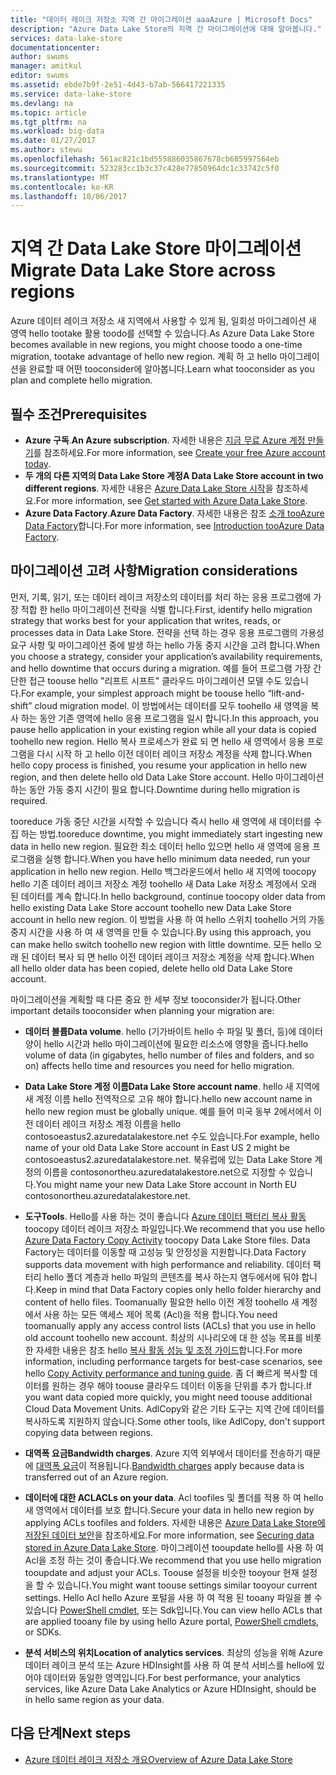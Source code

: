 ```yaml
---
title: "데이터 레이크 저장소 지역 간 마이그레이션 aaaAzure | Microsoft Docs"
description: "Azure Data Lake Store의 지역 간 마이그레이션에 대해 알아봅니다."
services: data-lake-store
documentationcenter: 
author: swums
manager: amitkul
editor: swums
ms.assetid: ebde7b9f-2e51-4d43-b7ab-566417221335
ms.service: data-lake-store
ms.devlang: na
ms.topic: article
ms.tgt_pltfrm: na
ms.workload: big-data
ms.date: 01/27/2017
ms.author: stewu
ms.openlocfilehash: 561ac821c1bd555886035867678cb685997564eb
ms.sourcegitcommit: 523283cc1b3c37c428e77850964dc1c33742c5f0
ms.translationtype: MT
ms.contentlocale: ko-KR
ms.lasthandoff: 10/06/2017
---
```

# <a name="migrate-data-lake-store-across-regions"></a><span data-ttu-id="d78da-103">지역 간 Data Lake Store 마이그레이션</span><span class="sxs-lookup"><span data-stu-id="d78da-103">Migrate Data Lake Store across regions</span></span>

<span data-ttu-id="d78da-104">Azure 데이터 레이크 저장소 새 지역에서 사용할 수 있게 됨, 일회성 마이그레이션 새 영역 hello tootake 활용 toodo를 선택할 수 있습니다.</span><span class="sxs-lookup"><span data-stu-id="d78da-104">As Azure Data Lake Store becomes available in new regions, you might choose toodo a one-time migration, tootake advantage of hello new region.</span></span> <span data-ttu-id="d78da-105">계획 하 고 hello 마이그레이션을 완료할 때 어떤 tooconsider에 알아봅니다.</span><span class="sxs-lookup"><span data-stu-id="d78da-105">Learn what tooconsider as you plan and complete hello migration.</span></span>

## <a name="prerequisites"></a><span data-ttu-id="d78da-106">필수 조건</span><span class="sxs-lookup"><span data-stu-id="d78da-106">Prerequisites</span></span>

* <span data-ttu-id="d78da-107">**Azure 구독**.</span><span class="sxs-lookup"><span data-stu-id="d78da-107">**An Azure subscription**.</span></span> <span data-ttu-id="d78da-108">자세한 내용은 [지금 무료 Azure 계정 만들기](https://azure.microsoft.com/pricing/free-trial/)를 참조하세요.</span><span class="sxs-lookup"><span data-stu-id="d78da-108">For more information, see [Create your free Azure account today](https://azure.microsoft.com/pricing/free-trial/).</span></span>
* <span data-ttu-id="d78da-109">**두 개의 다른 지역의 Data Lake Store 계정**</span><span class="sxs-lookup"><span data-stu-id="d78da-109">**A Data Lake Store account in two different regions**.</span></span> <span data-ttu-id="d78da-110">자세한 내용은 [Azure Data Lake Store 시작](data-lake-store-get-started-portal.md)을 참조하세요.</span><span class="sxs-lookup"><span data-stu-id="d78da-110">For more information, see [Get started with Azure Data Lake Store](data-lake-store-get-started-portal.md).</span></span>
* <span data-ttu-id="d78da-111">**Azure Data Factory**.</span><span class="sxs-lookup"><span data-stu-id="d78da-111">**Azure Data Factory**.</span></span> <span data-ttu-id="d78da-112">자세한 내용은 참조 [소개 tooAzure Data Factory](../data-factory/data-factory-introduction.md)합니다.</span><span class="sxs-lookup"><span data-stu-id="d78da-112">For more information, see [Introduction tooAzure Data Factory](../data-factory/data-factory-introduction.md).</span></span>


## <a name="migration-considerations"></a><span data-ttu-id="d78da-113">마이그레이션 고려 사항</span><span class="sxs-lookup"><span data-stu-id="d78da-113">Migration considerations</span></span>

<span data-ttu-id="d78da-114">먼저, 기록, 읽기, 또는 데이터 레이크 저장소의 데이터를 처리 하는 응용 프로그램에 가장 적합 한 hello 마이그레이션 전략을 식별 합니다.</span><span class="sxs-lookup"><span data-stu-id="d78da-114">First, identify hello migration strategy that works best for your application that writes, reads, or processes data in Data Lake Store.</span></span> <span data-ttu-id="d78da-115">전략을 선택 하는 경우 응용 프로그램의 가용성 요구 사항 및 마이그레이션 중에 발생 하는 hello 가동 중지 시간을 고려 합니다.</span><span class="sxs-lookup"><span data-stu-id="d78da-115">When you choose a strategy, consider your application’s availability requirements, and hello downtime that occurs during a migration.</span></span> <span data-ttu-id="d78da-116">예를 들어 프로그램 가장 간단한 접근 toouse hello "리프트 시프트" 클라우드 마이그레이션 모델 수도 있습니다.</span><span class="sxs-lookup"><span data-stu-id="d78da-116">For example, your simplest approach might be toouse hello “lift-and-shift” cloud migration model.</span></span> <span data-ttu-id="d78da-117">이 방법에서는 데이터를 모두 toohello 새 영역을 복사 하는 동안 기존 영역에 hello 응용 프로그램을 일시 합니다.</span><span class="sxs-lookup"><span data-stu-id="d78da-117">In this approach, you pause hello application in your existing region while all your data is copied toohello new region.</span></span> <span data-ttu-id="d78da-118">Hello 복사 프로세스가 완료 되 면 hello 새 영역에서 응용 프로그램을 다시 시작 하 고 hello 이전 데이터 레이크 저장소 계정을 삭제 합니다.</span><span class="sxs-lookup"><span data-stu-id="d78da-118">When hello copy process is finished, you resume your application in hello new region, and then delete hello old Data Lake Store account.</span></span> <span data-ttu-id="d78da-119">Hello 마이그레이션하는 동안 가동 중지 시간이 필요 합니다.</span><span class="sxs-lookup"><span data-stu-id="d78da-119">Downtime during hello migration is required.</span></span>

<span data-ttu-id="d78da-120">tooreduce 가동 중단 시간을 시작할 수 있습니다 즉시 hello 새 영역에 새 데이터를 수집 하는 방법.</span><span class="sxs-lookup"><span data-stu-id="d78da-120">tooreduce downtime, you might immediately start ingesting new data in hello new region.</span></span> <span data-ttu-id="d78da-121">필요한 최소 데이터 hello 있으면 hello 새 영역에 응용 프로그램을 실행 합니다.</span><span class="sxs-lookup"><span data-stu-id="d78da-121">When you have hello minimum data needed, run your application in hello new region.</span></span> <span data-ttu-id="d78da-122">Hello 백그라운드에서 hello 새 지역에 toocopy hello 기존 데이터 레이크 저장소 계정 toohello 새 Data Lake 저장소 계정에서 오래 된 데이터를 계속 합니다.</span><span class="sxs-lookup"><span data-stu-id="d78da-122">In hello background, continue toocopy older data from hello existing Data Lake Store account toohello new Data Lake Store account in hello new region.</span></span> <span data-ttu-id="d78da-123">이 방법을 사용 하 여 hello 스위치 toohello 거의 가동 중지 시간을 사용 하 여 새 영역을 만들 수 있습니다.</span><span class="sxs-lookup"><span data-stu-id="d78da-123">By using this approach, you can make hello switch toohello new region with little downtime.</span></span> <span data-ttu-id="d78da-124">모든 hello 오래 된 데이터 복사 되 면 hello 이전 데이터 레이크 저장소 계정을 삭제 합니다.</span><span class="sxs-lookup"><span data-stu-id="d78da-124">When all hello older data has been copied, delete hello old Data Lake Store account.</span></span>

<span data-ttu-id="d78da-125">마이그레이션을 계획할 때 다른 중요 한 세부 정보 tooconsider가 됩니다.</span><span class="sxs-lookup"><span data-stu-id="d78da-125">Other important details tooconsider when planning your migration are:</span></span>

* <span data-ttu-id="d78da-126">**데이터 볼륨**</span><span class="sxs-lookup"><span data-stu-id="d78da-126">**Data volume**.</span></span> <span data-ttu-id="d78da-127">hello (기가바이트 hello 수 파일 및 폴더, 등)에 데이터 양이 hello 시간과 hello 마이그레이션에 필요한 리소스에 영향을 줍니다.</span><span class="sxs-lookup"><span data-stu-id="d78da-127">hello volume of data (in gigabytes, hello number of files and folders, and so on) affects hello time and resources you need for hello migration.</span></span>

* <span data-ttu-id="d78da-128">**Data Lake Store 계정 이름**</span><span class="sxs-lookup"><span data-stu-id="d78da-128">**Data Lake Store account name**.</span></span> <span data-ttu-id="d78da-129">hello 새 지역에 새 계정 이름 hello 전역적으로 고유 해야 합니다.</span><span class="sxs-lookup"><span data-stu-id="d78da-129">hello new account name in hello new region must be globally unique.</span></span> <span data-ttu-id="d78da-130">예를 들어 미국 동부 2에서에서 이전 데이터 레이크 저장소 계정 이름을 hello contosoeastus2.azuredatalakestore.net 수도 있습니다.</span><span class="sxs-lookup"><span data-stu-id="d78da-130">For example, hello name of your old Data Lake Store account in East US 2 might be contosoeastus2.azuredatalakestore.net.</span></span> <span data-ttu-id="d78da-131">북유럽에 있는 Data Lake Store 계정의 이름을 contosonortheu.azuredatalakestore.net으로 지정할 수 있습니다.</span><span class="sxs-lookup"><span data-stu-id="d78da-131">You might name your new Data Lake Store account in North EU contosonortheu.azuredatalakestore.net.</span></span>

* <span data-ttu-id="d78da-132">**도구**</span><span class="sxs-lookup"><span data-stu-id="d78da-132">**Tools**.</span></span> <span data-ttu-id="d78da-133">Hello를 사용 하는 것이 좋습니다 [Azure 데이터 팩터리 복사 활동](../data-factory/data-factory-azure-datalake-connector.md) toocopy 데이터 레이크 저장소 파일입니다.</span><span class="sxs-lookup"><span data-stu-id="d78da-133">We recommend that you use hello [Azure Data Factory Copy Activity](../data-factory/data-factory-azure-datalake-connector.md) toocopy Data Lake Store files.</span></span> <span data-ttu-id="d78da-134">Data Factory는 데이터를 이동할 때 고성능 및 안정성을 지원합니다.</span><span class="sxs-lookup"><span data-stu-id="d78da-134">Data Factory supports data movement with high performance and reliability.</span></span> <span data-ttu-id="d78da-135">데이터 팩터리 hello 폴더 계층과 hello 파일의 콘텐츠를 복사 하는지 염두에서에 둬야 합니다.</span><span class="sxs-lookup"><span data-stu-id="d78da-135">Keep in mind that Data Factory copies only hello folder hierarchy and content of hello files.</span></span> <span data-ttu-id="d78da-136">Toomanually 필요한 hello 이전 계정 toohello 새 계정에서 사용 하는 모든 액세스 제어 목록 (Acl)을 적용 합니다.</span><span class="sxs-lookup"><span data-stu-id="d78da-136">You need toomanually apply any access control lists (ACLs) that you use in hello old account toohello new account.</span></span> <span data-ttu-id="d78da-137">최상의 시나리오에 대 한 성능 목표를 비롯 한 자세한 내용은 참조 hello [복사 활동 성능 및 조정 가이드](../data-factory/data-factory-copy-activity-performance.md)합니다.</span><span class="sxs-lookup"><span data-stu-id="d78da-137">For more information, including performance targets for best-case scenarios, see hello [Copy Activity performance and tuning guide](../data-factory/data-factory-copy-activity-performance.md).</span></span> <span data-ttu-id="d78da-138">좀 더 빠르게 복사할 데이터를 원하는 경우 해야 toouse 클라우드 데이터 이동을 단위를 추가 합니다.</span><span class="sxs-lookup"><span data-stu-id="d78da-138">If you want data copied more quickly, you might need toouse additional Cloud Data Movement Units.</span></span> <span data-ttu-id="d78da-139">AdlCopy와 같은 기타 도구는 지역 간에 데이터를 복사하도록 지원하지 않습니다.</span><span class="sxs-lookup"><span data-stu-id="d78da-139">Some other tools, like AdlCopy, don't support copying data between regions.</span></span>  

* <span data-ttu-id="d78da-140">**대역폭 요금**</span><span class="sxs-lookup"><span data-stu-id="d78da-140">**Bandwidth charges**.</span></span> <span data-ttu-id="d78da-141">Azure 지역 외부에서 데이터를 전송하기 때문에 [대역폭 요금](https://azure.microsoft.com/en-us/pricing/details/bandwidth/)이 적용됩니다.</span><span class="sxs-lookup"><span data-stu-id="d78da-141">[Bandwidth charges](https://azure.microsoft.com/en-us/pricing/details/bandwidth/) apply because data is transferred out of an Azure region.</span></span>

* <span data-ttu-id="d78da-142">**데이터에 대한 ACL**</span><span class="sxs-lookup"><span data-stu-id="d78da-142">**ACLs on your data**.</span></span> <span data-ttu-id="d78da-143">Acl toofiles 및 폴더를 적용 하 여 hello 새 영역에서 데이터를 보호 합니다.</span><span class="sxs-lookup"><span data-stu-id="d78da-143">Secure your data in hello new region by applying ACLs toofiles and folders.</span></span> <span data-ttu-id="d78da-144">자세한 내용은 [Azure Data Lake Store에 저장된 데이터 보안](data-lake-store-secure-data.md)을 참조하세요.</span><span class="sxs-lookup"><span data-stu-id="d78da-144">For more information, see [Securing data stored in Azure Data Lake Store](data-lake-store-secure-data.md).</span></span> <span data-ttu-id="d78da-145">마이그레이션 tooupdate hello를 사용 하 여 Acl을 조정 하는 것이 좋습니다.</span><span class="sxs-lookup"><span data-stu-id="d78da-145">We recommend that you use hello migration tooupdate and adjust your ACLs.</span></span> <span data-ttu-id="d78da-146">Toouse 설정을 비슷한 tooyour 현재 설정을 할 수 있습니다.</span><span class="sxs-lookup"><span data-stu-id="d78da-146">You might want toouse settings similar tooyour current settings.</span></span> <span data-ttu-id="d78da-147">Hello Acl hello Azure 포털을 사용 하 여 적용 된 tooany 파일을 볼 수 있습니다 [PowerShell cmdlet](/powershell/module/azurerm.datalakestore/get-azurermdatalakestoreitempermission), 또는 Sdk입니다.</span><span class="sxs-lookup"><span data-stu-id="d78da-147">You can view hello ACLs that are applied tooany file by using hello Azure portal, [PowerShell cmdlets](/powershell/module/azurerm.datalakestore/get-azurermdatalakestoreitempermission), or SDKs.</span></span>  

* <span data-ttu-id="d78da-148">**분석 서비스의 위치**</span><span class="sxs-lookup"><span data-stu-id="d78da-148">**Location of analytics services**.</span></span> <span data-ttu-id="d78da-149">최상의 성능을 위해 Azure 데이터 레이크 분석 또는 Azure HDInsight를 사용 하 여 분석 서비스를 hello에 있어야 데이터와 동일한 영역입니다.</span><span class="sxs-lookup"><span data-stu-id="d78da-149">For best performance, your analytics services, like Azure Data Lake Analytics or Azure HDInsight, should be in hello same region as your data.</span></span>  

## <a name="next-steps"></a><span data-ttu-id="d78da-150">다음 단계</span><span class="sxs-lookup"><span data-stu-id="d78da-150">Next steps</span></span>
* [<span data-ttu-id="d78da-151">Azure 데이터 레이크 저장소 개요</span><span class="sxs-lookup"><span data-stu-id="d78da-151">Overview of Azure Data Lake Store</span></span>](data-lake-store-overview.md)
